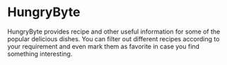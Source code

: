 # HungryByte
HungryByte provides recipe and other useful information for some of the popular delicious dishes. You can filter out different recipes according to your requirement and even mark them as favorite in case you find something interesting.
